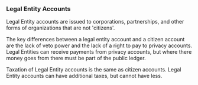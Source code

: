 
###  Legal Entity Accounts

Legal Entity accounts are issued to corporations, partnerships, and other forms of organizations that are not 'citizens'.

The key differences between a legal entity account and a citizen account are the lack of veto power and the lack of a right to pay to privacy accounts.  Legal Entities can receive payments from privacy accounts, but where there money goes from there must be part of the public ledger.

Taxation of Legal Entity accounts is the same as citizen accounts.  Legal Entity accounts can have additional taxes, but cannot have less.
